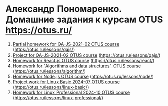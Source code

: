 # Александр Пономаренко. Домашние задания к курсам OTUS https://otus.ru/

1. [Partial homework for QA-JS-2021-02 OTUS course](https://github.com/alexanderpono/ponomarenko-alex-otus/tree/master/qa-js-2021-02/qa-js-hw13-codeceptJs) (https://otus.ru/lessons/qajs/)
2. [Project for QA-JS-2021-02 OTUS course](qa-js-2021-02/qa-js-project/README.md) (https://otus.ru/lessons/qajs/)
3. [Homework for React.js OTUS course](react-2021-09/README.md) (https://otus.ru/lessons/react/)
4. [Homework for "Algorithms and data structures" OTUS course](algo-2022-10/README.md) (https://otus.ru/lessons/algorithm/)
5. [Homework for Node.js OTUS course](node-2023-11/README.md) (https://otus.ru/lessons/node/)
6. [Project work for Linux Basic 2024-07 OTUS course](linux-basic-2024-07/linux-projectWork/README.md) (https://otus.ru/lessons/linux-basic/)
7. [Homework for Linux Professional 2024-10 OTUS course](linux-pro-2024-10/README.md) (https://otus.ru/lessons/linux-professional/) 